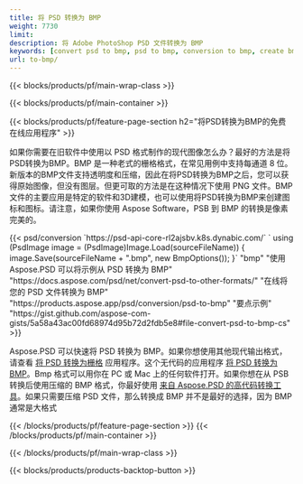```yaml
---
title: 将 PSD 转换为 BMP
weight: 7730
limit: 
description: 将 Adobe PhotoShop PSD 文件转换为 BMP
keywords: [convert psd to bmp, psd to bmp, conversion to bmp, create bmp from psd, print psd as bmp]
url: to-bmp/
---
```


{{< blocks/products/pf/main-wrap-class >}}

{{< blocks/products/pf/main-container >}}

{{< blocks/products/pf/feature-page-section h2="将PSD转换为BMP的免费在线应用程序" >}}
<p>如果你需要在旧软件中使用以 PSD 格式制作的现代图像怎么办？最好的方法是将PSD转换为BMP。BMP 是一种老式的栅格格式，在常见用例中支持每通道 8 位。新版本的BMP文件支持透明度和压缩，因此在将PSD转换为BMP之后，您可以获得原始图像，但没有图层。但更可取的方法是在这种情况下使用 PNG 文件。BMP文件的主要应用是特定的软件和3D建模，也可以使用将PSD转换为BMP来创建图标和图标。请注意，如果你使用 Aspose Software，PSB 到 BMP 的转换是像素完美的。</p>
{{< psd/conversion `https://psd-api-core-rl2ajsbv.k8s.dynabic.com/` 
`    using (PsdImage image = (PsdImage)Image.Load(sourceFileName))
    {
        image.Save(sourceFileName + ".bmp",  new BmpOptions());
    }` 
	"bmp" 
"使用 Aspose.PSD 可以将示例从 PSD 转换为 BMP"  "https://docs.aspose.com/psd/net/convert-psd-to-other-formats/" 
"在线将您的 PSD 文件转换为 BMP" "https://products.aspose.app/psd/conversion/psd-to-bmp" 
"要点示例" "https://gist.github.com/aspose-com-gists/5a58a43ac00fd68974d95b72d2fdb5e8#file-convert-psd-to-bmp-cs" >}}
<p>Aspose.PSD 可以快速将 PSD 转换为 BMP。如果你想使用其他现代输出格式，请查看 <a href="/psd/convert">将 PSD 转换为栅格</a> 应用程序。这个无代码的应用程序 <a href="/psd/convert/to-bmp">将 PSD 转换为 BMP</a>。Bmp 格式可以用你在 PC 或 Mac 上的任何软件打开。如果你想在从 PSB 转换后使用压缩的 BMP 格式，你最好使用 <a href="/psd">来自 Aspose.PSD 的高代码转换工具</a>。如果只需要压缩 PSD 文件，那么转换成 BMP 并不是最好的选择，因为 BMP 通常是大格式</p>
{{< /blocks/products/pf/feature-page-section >}}
{{< /blocks/products/pf/main-container >}}


{{< /blocks/products/pf/main-wrap-class >}}

{{< blocks/products/products-backtop-button >}}
